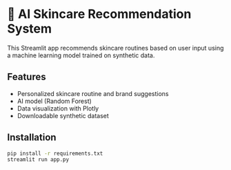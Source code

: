 # 🧴 AI Skincare Recommendation System

This Streamlit app recommends skincare routines based on user input using a machine learning model trained on synthetic data.

## Features
- Personalized skincare routine and brand suggestions
- AI model (Random Forest)
- Data visualization with Plotly
- Downloadable synthetic dataset

## Installation
```bash
pip install -r requirements.txt
streamlit run app.py
